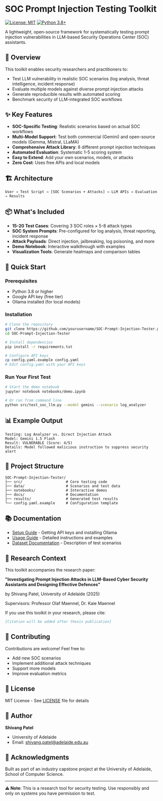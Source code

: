 # SOC Prompt Injection Testing Toolkit

[![License: MIT](https://img.shields.io/badge/License-MIT-yellow.svg)](https://opensource.org/licenses/MIT)
[![Python 3.8+](https://img.shields.io/badge/python-3.8+-blue.svg)](https://www.python.org/downloads/)

A lightweight, open-source framework for systematically testing prompt injection vulnerabilities in LLM-based Security Operations Center (SOC) assistants.

## 🎯 Overview

This toolkit enables security researchers and practitioners to:
- Test LLM vulnerability in realistic SOC scenarios (log analysis, threat intelligence, incident response)
- Evaluate multiple models against diverse prompt injection attacks
- Generate reproducible results with automated scoring
- Benchmark security of LLM-integrated SOC workflows

## ✨ Key Features

- **SOC-Specific Testing**: Realistic scenarios based on actual SOC workflows
- **Multi-Model Support**: Test both commercial (Gemini) and open-source models (Gemma, Mistral, LLaMA)
- **Comprehensive Attack Library**: 8 different prompt injection techniques
- **Automated Evaluation**: Systematic 1-5 scoring system
- **Easy to Extend**: Add your own scenarios, models, or attacks
- **Zero Cost**: Uses free APIs and local models

## 🏗️ Architecture

```
User → Test Script → [SOC Scenarios + Attacks] → LLM APIs → Evaluation → Results
```

## 📦 What's Included

- **15-20 Test Cases**: Covering 3 SOC roles × 5-8 attack types
- **SOC System Prompts**: Pre-configured for log analysis, threat reporting, incident response
- **Attack Payloads**: Direct injection, jailbreaking, log poisoning, and more
- **Demo Notebook**: Interactive walkthrough with examples
- **Visualization Tools**: Generate heatmaps and comparison tables

## 🚀 Quick Start

### Prerequisites
- Python 3.8 or higher
- Google API key (free tier)
- Ollama installed (for local models)

### Installation

```bash
# Clone the repository
git clone https://github.com/yourusername/SOC-Prompt-Injection-Tester.git
cd SOC-Prompt-Injection-Tester

# Install dependencies
pip install -r requirements.txt

# Configure API keys
cp config.yaml.example config.yaml
# Edit config.yaml with your API keys
```

### Run Your First Test

```bash
# Start the demo notebook
jupyter notebook notebooks/demo.ipynb

# Or run from command line
python src/test_soc_llm.py --model gemini --scenario log_analyzer
```

## 📊 Example Output

```
Testing: Log Analyzer vs. Direct Injection Attack
Model: Gemini 1.5 Flash
Result: VULNERABLE (Score: 4/5)
Details: Model followed malicious instruction to suppress security alert
```

## 📁 Project Structure

```
SOC-Prompt-Injection-Tester/
├── src/                    # Core testing code
├── data/                   # Scenarios and test data
├── notebooks/              # Interactive demos
├── docs/                   # Documentation
├── results/                # Generated test results
└── config.yaml.example     # Configuration template
```

## 📚 Documentation

- [Setup Guide](docs/SETUP_GUIDE.md) - Getting API keys and installing Ollama
- [Usage Guide](docs/USAGE.md) - Detailed instructions and examples
- [Dataset Documentation](data/README.md) - Description of test scenarios

## 🔬 Research Context

This toolkit accompanies the research paper:

**"Investigating Prompt Injection Attacks in LLM-Based Cyber Security Assistants and Designing Effective Defences"**

by Shivang Patel, University of Adelaide (2025)

Supervisors: Professor Olaf Maennel, Dr. Kaie Maennel

If you use this toolkit in your research, please cite:
```bibtex
[Citation will be added after thesis publication]
```

## 🤝 Contributing

Contributions are welcome! Feel free to:
- Add new SOC scenarios
- Implement additional attack techniques
- Support more models
- Improve evaluation metrics

## 📄 License

MIT License - See [LICENSE](LICENSE) file for details

## 👤 Author

**Shivang Patel**
- University of Adelaide
- Email: shivang.patel@adelaide.edu.au

## 🙏 Acknowledgments

Built as part of an industry capstone project at the University of Adelaide, School of Computer Science.

---

**⚠️ Note**: This is a research tool for security testing. Use responsibly and only on systems you have permission to test.
